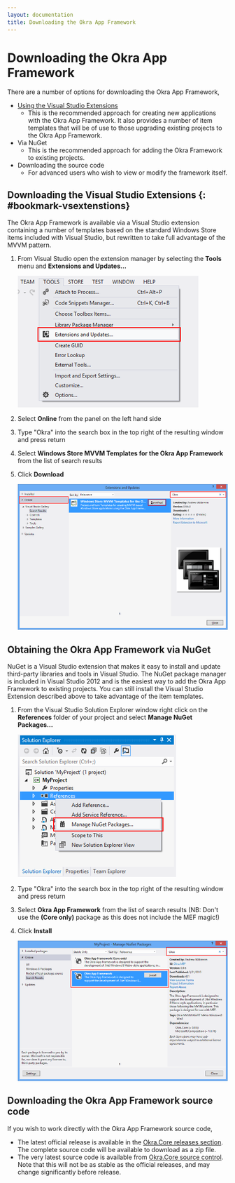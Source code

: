 ```yaml
---
layout: documentation
title: Downloading the Okra App Framework
---
```


Downloading the Okra App Framework
==================================

There are a number of options for downloading the Okra App Framework,

* [Using the Visual Studio Extensions](#bookmark-vsextenstions)
  - This is the recommended approach for creating new applications with the Okra App Framework. It also provides a number of
    item templates that will be of use to those upgrading existing projects to the Okra App Framework.
* Via NuGet
  - This is the recommended approach for adding the Okra Framework to existing projects.
* Downloading the source code
  - For advanced users who wish to view or modify the framework itself.

Downloading the Visual Studio Extensions {: #bookmark-vsextenstions}
----------------------------------------

The Okra App Framework is available via a Visual Studio extension containing a number of templates based on the standard Windows Store items included with Visual Studio,
but rewritten to take full advantage of the MVVM pattern.

1. From Visual Studio open the extension manager by selecting the **Tools** menu and **Extensions and Updates...**

	![Extensions and Updates](images/ExtensionManagerMenu.png)

2. Select **Online** from the panel on the left hand side
3. Type "Okra" into the search box in the top right of the resulting window and press return
4. Select **Windows Store MVVM Templates for the Okra App Framework** from the list of search results
5. Click **Download**

	![Extension Manager](images/ExtensionManager.png)

Obtaining the Okra App Framework via NuGet
------------------------------------------

NuGet is a Visual Studio extension that makes it easy to install and update third-party libraries and tools in Visual Studio. The NuGet package manager is included in Visual
Studio 2012 and is the easiest way to add the Okra App Framework to existing projects. You can still install the Visual Studio Extension described above to take advantage of
the item templates.

1. From the Visual Studio Solution Explorer window right click on the **References** folder of your project and select **Manage NuGet Packages...**

    ![Manage NuGet Packages...](images/NuGetPackages.png)

2. Type "Okra" into the search box in the top right of the resulting window and press return
3. Select **Okra App Framework** from the list of search results (NB: Don't use the **(Core only)** package as this does not include the MEF magic!)
4. Click **Install**

    ![NuGet Package Manager](images/PackageManager.png)

Downloading the Okra App Framework source code
----------------------------------------------

If you wish to work directly with the Okra App Framework source code,

* The latest official release is available in the [Okra.Core releases section](https://github.com/OkraFramework/Okra.Core/releases). The complete source code will be available to download as a zip file.
* The very latest source code is available from [Okra.Core source control](https://github.com/OkraFramework/Okra.Core). Note that this will not be as stable as the official releases, and may change significantly before release.
